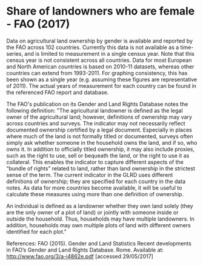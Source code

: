 # Share of landowners who are female - FAO (2017)

Data on agricultural land ownership by gender is available and reported by the FAO across 102 countries. Currently this data is not available as a time-series, and is limited to measurement in a single census year. Note that this census year is not consistent across all countries. Data for most European and North American countries is based on 2010-11 datasets, whereas other countries can extend from 1993-2011. For graphing consistency, this has been shown as a single year (e.g. assuming these figures are representative of 2011). The actual years of measurement for each country can be found in the referenced FAO report and database.

The FAO's publication on its Gender and Land Rights Database notes the following definition:
"The agricultural landowner is defined as the legal owner of the agricultural land; however, definitions of ownership may vary across countries and surveys. The indicator may not necessarily reflect documented ownership certified by a legal document. Especially in places where much of the land is not formally titled or documented, surveys often simply ask whether someone in the household owns the land, and if so, who owns it. In addition to officially titled ownership, it may also include proxies, such as the right to use, sell or bequeath the land, or the right to use it as collateral. This enables the indicator to capture different aspects of the “bundle of rights” related to land, rather than land ownership in the strictest sense of the term. The current indicator in the GLRD uses different definitions of ownership; they are specified for each country in the data notes. As data for more countries become available, it will be useful to calculate these measures using more than one definition of ownership.

An individual is defined as a landowner whether they own land solely (they are the only owner of a plot of land) or jointly with someone inside or outside the household. Thus, households may have multiple landowners. In addition, households may own multiple plots of land with different owners identified for each plot."

References:
FAO (2015). Gender and Land Statistics Recent developments in FAO’s Gender and Land Rights Database. Rome. Available at: http://www.fao.org/3/a-i4862e.pdf [accessed 29/05/2017]